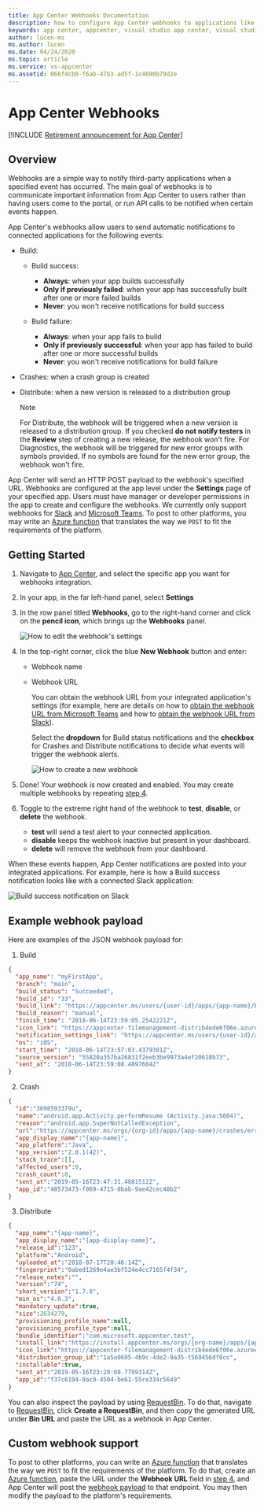 ```yaml
---
title: App Center Webhooks Documentation
description: how to configure App Center webhooks to applications like Slack, Microsoft Teams
keywords: app center, appcenter, visual studio app center, visual studio appcenter, webhook, webhooks, documentation, Slack, Microsoft Teams
author: lucen-ms
ms.author: lucen
ms.date: 04/24/2020
ms.topic: article
ms.service: vs-appcenter
ms.assetid: 066f4cb0-f6ab-47b3-ad5f-1c4690b79d2e
---
```


# App Center Webhooks

[!INCLUDE [Retirement announcement for App Center](~/includes/retirement.md)]

## Overview

Webhooks are a simple way to notify third-party applications when a specified event has occurred. The main goal of webhooks is to communicate important information from App Center to users rather than having users come to the portal, or run API calls to be notified when certain events happen.

App Center's webhooks allow users to send automatic notifications to connected applications for the following events:

- Build:
  - Build success:
    - **Always**: when your app builds successfully
    - **Only if previously failed**: when your app has successfully built after one or more failed builds
    - **Never**: you won't receive notifications for build success

  - Build failure:
    - **Always**: when your app fails to build
    - **Only if previously successful**: when your app has failed to build after one or more successful builds
    - **Never**: you won't receive notifications for build failure

- Crashes: when a crash group is created
- Distribute: when a new version is released to a distribution group
  > [!NOTE]
  > For Distribute, the webhook will be triggered when a new version is released to a distribution group. If you checked **do not notify testers** in the **Review** step of creating a new release, the webhook won't fire.
  > For Diagnostics, the webhook will be triggered for new error groups with symbols provided. If no symbols are found for the new error group, the webhook won't fire.

App Center will send an HTTP POST payload to the webhook's specified URL. Webhooks are configured at the app level under the **Settings** page of your specified app. Users must have manager or developer permissions in the app to create and configure the webhooks. We currently only support webhooks for [Slack](https://slack.com) and [Microsoft Teams](https://products.office.com/microsoft-teams/group-chat-software). To post to other platforms, you may write an [Azure function](/azure/azure-functions/) that translates the way we `POST` to fit the requirements of the platform.

## Getting Started

1. Navigate to [App Center](https://appcenter.ms), and select the specific app you want for webhooks integration.

2. In your app, in the far left-hand panel, select **Settings**

3. In the row panel titled **Webhooks**, go to the right-hand corner and click on the **pencil icon**, which brings up the **Webhooks** panel.

    ![How to edit the webhook's settings](media/editWebhook.png)

4. <a name="step4"></a>In the top-right corner, click the blue **New Webhook** button and enter:

   - Webhook name
   - Webhook URL

     You can obtain the webhook URL from your integrated application's settings (for example, here are details on how to [obtain the webhook URL from Microsoft Teams](/microsoftteams/office-365-custom-connectors#develop-custom-connectors) and how to [obtain the webhook URL from Slack](https://get.slack.help/hc/articles/115005265063-Incoming-WebHooks-for-Slack)).

     Select the **dropdown** for Build status notifications and the **checkbox** for Crashes and Distribute notifications to decide what events will trigger the webhook alerts.

     ![How to create a new webhook](media/createNewWebhook.gif)

5. Done! Your webhook is now created and enabled. You may create multiple webhooks by repeating [step 4](#step4).

6. Toggle to the extreme right hand of the webhook to **test**, **disable**, or **delete** the webhook.

   - **test** will send a test alert to your connected application.
   - **disable** keeps the webhook inactive but present in your dashboard.
   - **delete** will remove the webhook from your dashboard.

When these events happen, App Center notifications are posted into your integrated applications. For example, here is how a Build success notification looks like with a connected Slack application:

   ![Build success notification on Slack](media/buildSuccessNotificationOnSlack.png)

## Example webhook payload

Here are examples of the JSON webhook payload for:

1. Build

```JSON
{
  "app_name": "myFirstApp",
  "branch": "main",
  "build_status": "Succeeded",
  "build_id": "33",
  "build_link": "https://appcenter.ms/users/{user-id}/apps/{app-name}/build/branches/main/builds/33",
  "build_reason": "manual",
  "finish_time": "2018-06-14T23:59:05.2542221Z",
  "icon_link": "https://appcenter-filemanagement-distrib4ede6f06e.azureedge.net/f7794e4c-42f1-4e7c-8013-07ed2e1b733d/ic_launcher.png?sv=2020-02-18&sr=c&sig=gs4JfcWjpKeYH%2F%2Fg0jEtSKKbeRkug9q%2FldslmzzeOg0%3D&se=2020-02-26T08%3A57%3A58Z&sp=r",
  "notification_settings_link": "https://appcenter.ms/users/{user-id}/apps/{app-name}/settings/notifications",
  "os": "iOS",
  "start_time": "2018-06-14T23:57:03.4379381Z",
  "source_version": "55820a357ba26831f2eeb3be9973a4ef20618b73",
  "sent_at": "2018-06-14T23:59:08.4897604Z"
}
```
2. Crash

```JSON
{
  "id":"3698593379u",
  "name":"android.app.Activity.performResume (Activity.java:5084)",
  "reason":"android.app.SuperNotCalledException",
  "url":"https://appcenter.ms/orgs/{org-id}/apps/{app-name}/crashes/errors/3698273379u",
  "app_display_name":"{app-name}",
  "app_platform":"Java",
  "app_version":"2.0.1(42)",
  "stack_trace":[],
  "affected_users":0,
  "crash_count":0,
  "sent_at":"2019-05-16T23:47:31.4881512Z",
  "app_id":"48573473-f069-4715-8bab-9ae42cec48b2"
}
```

3. Distribute

```JSON
{
  "app_name":"{app-name}",
  "app_display_name":"{app-display-name}",
  "release_id":"123",
  "platform":"Android",
  "uploaded_at":"2018-07-17T20:46:14Z",
  "fingerprint":"0abed1269e4ae3bf524e4cc7165f4f34",
  "release_notes":"",
  "version":"74",
  "short_version":"1.7.0",
  "min_os":"4.0.3",
  "mandatory_update":true,
  "size":2634279,
  "provisioning_profile_name":null,
  "provisioning_profile_type":null,
  "bundle_identifier":"com.microsoft.appcenter.test",
  "install_link":"https://install.appcenter.ms/orgs/{org-name}/apps/{app-name}/releases/123?source=email",
  "icon_link":"https://appcenter-filemanagement-distrib4ede6f06e.azureedge.net/f7794e4c-42f1-4e7c-8013-07ed2e1b733d/ic_launcher.png?sv=2020-02-18&sr=c&sig=gs4JfcWjpKeYH%2F%2Fg0jEtSKKbeRkug9q%2FldslmzzeOg0%3D&se=2020-02-26T08%3A57%3A58Z&sp=r",
  "distribution_group_id":"1a5a0605-4b9c-4de2-9a35-t569456df0cc",
  "installable":true,
  "sent_at":"2019-05-16T23:20:08.7799314Z",
  "app_id":"f37c6194-9ac9-4504-be61-55re334r5649"
}
```

You can also inspect the payload by using [RequestBin](https://requestbin.com/). To do that, navigate to [RequestBin](https://requestbin.com/), click **Create a RequestBin**, and then copy the generated URL under **Bin URL** and paste the URL as a webhook in App Center.

## Custom webhook support

To post to other platforms, you can write an [Azure function](/azure/azure-functions/functions-create-serverless-api) that translates the way we `POST` to fit the requirements of the platform. To do that, create an [Azure function](/azure/azure-functions/functions-create-serverless-api), paste the URL under the **Webhook URL** field in [step 4](#step4), and App Center will post the [webhook payload](#example-webhook-payload) to that endpoint. You may then modify the payload to the platform's requirements.
